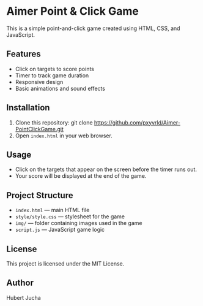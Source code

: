 # Aimer Point & Click Game

This is a simple point-and-click game created using HTML, CSS, and JavaScript.

## Features

- Click on targets to score points
- Timer to track game duration
- Responsive design
- Basic animations and sound effects

## Installation

1. Clone this repository: git clone https://github.com/pxyvrld/Aimer-PointClickGame.git
2. Open `index.html` in your web browser.

## Usage

- Click on the targets that appear on the screen before the timer runs out.
- Your score will be displayed at the end of the game.

## Project Structure

- `index.html` — main HTML file
- `style/style.css` — stylesheet for the game
- `img/` — folder containing images used in the game
- `script.js` — JavaScript game logic

## License

This project is licensed under the MIT License.

## Author

Hubert Jucha

